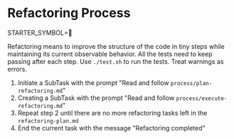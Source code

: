 # Refactoring Process

STARTER_SYMBOL=🧹

Refactoring means to improve the structure of the code in tiny steps while maintaining its current observable behavior. All the tests need to keep passing after each step. Use `./test.sh` to run the tests. Treat warnings as errors.

1. Initiate a SubTask with the prompt "Read and follow `process/plan-refactoring.md`"
2. Creating a SubTask with the prompt "Read and follow `process/execute-refactoring.md`"
3. Repeat step 2 until there are no more refactoring tasks left in the `refactoring-plan.md`
4. End the current task with the message "Refactoring completed"
